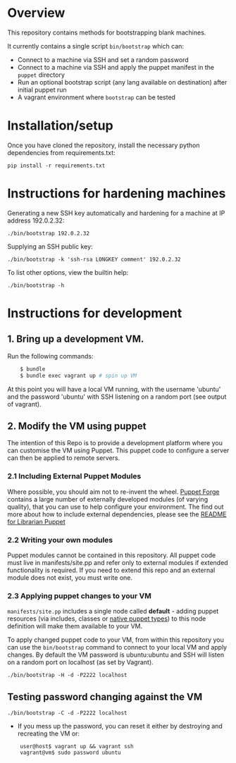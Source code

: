 # Overview

This repository contains methods for bootstrapping blank machines.

It currently contains a single script `bin/bootstrap` which can:
- Connect to a machine via SSH and set a random password
- Connect to a machine via SSH and apply the puppet manifest in the `puppet` directory
- Run an optional bootstrap script (any lang available on destination) after initial puppet run
- A vagrant environment where `bootstrap` can be tested

# Installation/setup

Once you have cloned the repository, install the necessary python
dependencies from requirements.txt:

    pip install -r requirements.txt

# Instructions for hardening machines

Generating a new SSH key automatically and hardening for a machine at
IP address 192.0.2.32:

    ./bin/bootstrap 192.0.2.32

Supplying an SSH public key:

    ./bin/bootstrap -k 'ssh-rsa LONGKEY comment' 192.0.2.32

To list other options, view the builtin help:

    ./bin/bootstrap -h

# Instructions for development

## 1. Bring up a development VM.

Run the following commands:

```sh
    $ bundle
    $ bundle exec vagrant up # spin up VM
```

At this point you will have a local VM running, with the username 'ubuntu' and the password 'ubuntu'
with SSH listening on a random port (see output of vagrant).

## 2. Modify the VM using puppet

The intention of this Repo is to provide a development platform where you can customise the VM using
Puppet. This puppet code to configure a server can then be applied to remote servers.

### 2.1 Including External Puppet Modules

Where possible, you should aim not to re-invent the wheel. [Puppet Forge](https://forge.puppetlabs.com/)
contains a large number of externally developed modules (of varying quality), that you can use to help
configure your environment. The find out more about how to include external dependencies, please see the
[README for Librarian Puppet](https://github.com/rodjek/librarian-puppet)

### 2.2 Writing your own modules

Puppet modules cannot be contained in this repository. All puppet code must live in manifests/site.pp and
refer only to external modules if extended functionality is required. If you need to extend this repo and
an external module does not exist, you must write one.

### 2.3 Applying puppet changes to your VM

`manifests/site.pp` includes a single node called **default** - adding puppet resources (via includes,
classes or [native puppet types](http://docs.puppetlabs.com/references/latest/type.html)) to this node
definition will make them available to your VM.

To apply changed puppet code to your VM, from within this repository you can use the `bin/bootstrap`
command to connect to your local VM and apply changes. By default the VM password is ubuntu:ubuntu and
SSH will listen on a random port on localhost (as set by Vagrant).

    ./bin/bootstrap -H -d -P2222 localhost

## Testing password changing against the VM

    ./bin/bootstrap -C -d -P2222 localhost

- If you mess up the password, you can reset it either by destroying and recreating the VM or:

```
    user@host$ vagrant up && vagrant ssh
    vagrant@vm$ sudo password ubuntu
```
